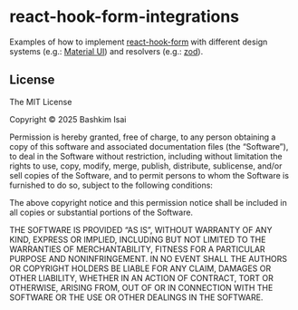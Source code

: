# react-hook-form-integrations

Examples of how to implement [react-hook-form](https://react-hook-form.com/)
with different design systems (e.g.: [Material UI](https://mui.com/material-ui/getting-started/))
and resolvers (e.g.: [zod](https://zod.dev/)).

## License

The MIT License

Copyright © 2025 Bashkim Isai

Permission is hereby granted, free of charge, to any person obtaining a copy of this software and associated documentation files (the “Software”), to deal in the Software without restriction, including without limitation the rights to use, copy, modify, merge, publish, distribute, sublicense, and/or sell copies of the Software, and to permit persons to whom the Software is furnished to do so, subject to the following conditions:

The above copyright notice and this permission notice shall be included in all copies or substantial portions of the Software.

THE SOFTWARE IS PROVIDED “AS IS”, WITHOUT WARRANTY OF ANY KIND, EXPRESS OR IMPLIED, INCLUDING BUT NOT LIMITED TO THE WARRANTIES OF MERCHANTABILITY, FITNESS FOR A PARTICULAR PURPOSE AND NONINFRINGEMENT. IN NO EVENT SHALL THE AUTHORS OR COPYRIGHT HOLDERS BE LIABLE FOR ANY CLAIM, DAMAGES OR OTHER LIABILITY, WHETHER IN AN ACTION OF CONTRACT, TORT OR OTHERWISE, ARISING FROM, OUT OF OR IN CONNECTION WITH THE SOFTWARE OR THE USE OR OTHER DEALINGS IN THE SOFTWARE.
